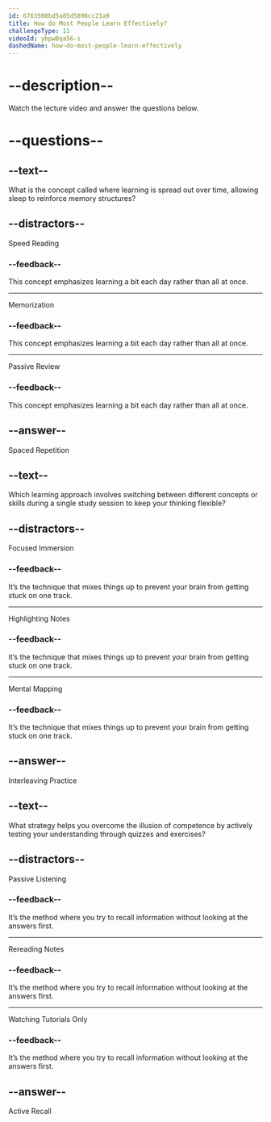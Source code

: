 ```yaml
---
id: 6763500bd5a85d5898cc21a9
title: How do Most People Learn Effectively?
challengeType: 11
videoId: ybpwBqa56-s
dashedName: how-do-most-people-learn-effectively
---
```


# --description--

Watch the lecture video and answer the questions below.

# --questions--

## --text--

What is the concept called where learning is spread out over time, allowing sleep to reinforce memory structures?

## --distractors--

Speed Reading

### --feedback--

This concept emphasizes learning a bit each day rather than all at once.

---

Memorization

### --feedback--

This concept emphasizes learning a bit each day rather than all at once.

---

Passive Review

### --feedback--

This concept emphasizes learning a bit each day rather than all at once.

## --answer--

Spaced Repetition

## --text--

Which learning approach involves switching between different concepts or skills during a single study session to keep your thinking flexible?

## --distractors--

Focused Immersion

### --feedback--

It’s the technique that mixes things up to prevent your brain from getting stuck on one track.

---

Highlighting Notes

### --feedback--

It’s the technique that mixes things up to prevent your brain from getting stuck on one track.

---

Mental Mapping

### --feedback--

It’s the technique that mixes things up to prevent your brain from getting stuck on one track.

## --answer--

Interleaving Practice

## --text--

What strategy helps you overcome the illusion of competence by actively testing your understanding through quizzes and exercises?

## --distractors--

Passive Listening

### --feedback--

It’s the method where you try to recall information without looking at the answers first.

---

Rereading Notes

### --feedback--

It’s the method where you try to recall information without looking at the answers first.

---

Watching Tutorials Only

### --feedback--

It’s the method where you try to recall information without looking at the answers first.

## --answer--

Active Recall

